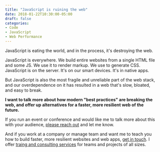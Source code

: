 ```yaml
---
title: "JavaScript is ruining the web"
date: 2018-01-22T10:30:00-05:00
draft: false
categories:
- Code
- JavaScript
- Web Performance
---
```


JavaScript is eating the world, and in the process, it's destroying the web.

JavaScript is everywhere. We build entire websites from a single HTML file and some JS. We use it to render markup. We use to generate CSS. JavaScript is on the server. It's on our smart devices. It's in native apps.

But JavaScript is also the most fragile and unreliable part of the web stack, and our overdependence on it has resulted in a web that's slow, bloated, and easy to break.

**I want to talk more about how modern "best practices" are breaking the web, and offer up alternatives for a faster, more resilient web of the future.**

If you run an event or conference and would like me to talk more about this with your audience, [please reach out](/about) and let me know.

And if you work at a company or manage team and want me to teach you how to build faster, more resilient websites and web apps, [get in touch](/about). I offer [traing and consulting services](/resources) for teams and projects of all sizes.